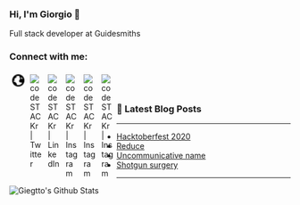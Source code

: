 ### Hi, I'm Giorgio 👋

Full stack developer at Guidesmiths

### Connect with me:

[<img align="left" style="margin: 5px" alt="codeSTACKr.com" width="22px" src="https://raw.githubusercontent.com/iconic/open-iconic/master/svg/globe.svg" />][website]
[<img align="left" style="margin: 5px" alt="codeSTACKr | Twitter" width="22px" src="https://cdn.jsdelivr.net/npm/simple-icons@v3/icons/twitter.svg" />][twitter]
[<img align="left" style="margin: 5px" alt="codeSTACKr | LinkedIn" width="22px" src="https://cdn.jsdelivr.net/npm/simple-icons@v3/icons/linkedin.svg" />][linkedin]
[<img align="left" style="margin: 5px" alt="codeSTACKr | Instagram" width="22px" src="https://cdn.jsdelivr.net/npm/simple-icons@v3/icons/instagram.svg" />][instagram]
[<img align="left" style="margin: 5px" alt="codeSTACKr | Instagram" width="22px" src="https://cdn.jsdelivr.net/npm/simple-icons@v3/icons/dev-dot-to.svg" />][dev]
[<img align="left" style="margin: 5px" alt="codeSTACKr | Instagram" width="22px" src="https://cdn.jsdelivr.net/npm/simple-icons@v3/icons/stackoverflow.svg" />][stackoverflow]
<br />
<br />

### 📕 Latest Blog Posts

---

<!-- BLOG-POST-LIST:START -->
- [Hacktoberfest 2020](https://girgetto-io.netlify.com/hacktoberfest2020/)
- [Reduce](https://girgetto-io.netlify.com/reduce/)
- [Uncommunicative name](https://girgetto-io.netlify.com/uncomunicative-name/)
- [Shotgun surgery](https://girgetto-io.netlify.com/shotgun-surgery/)
<!-- BLOG-POST-LIST:END -->

---

<img align="left" alt="Giegtto's Github Stats" src="https://github-readme-stats.vercel.app/api?username=Girgetto&show_icons=true&hide_border=true" />

[website]: girgetto.github.io/portfolio/
[twitter]: https://twitter.com/__Giorgio_
[instagram]: https://instagram.com/giorgio_grassini
[linkedin]: https://linkedin.com/in/giorgiograssini/
[dev]: https://dev.to/girgetto
[stackoverflow]: https://stackoverflow.com/users/9095807/girgetto?tab=profile
